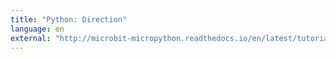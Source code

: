 ```yaml
---
title: "Python: Direction"
language: en
external: "http://microbit-micropython.readthedocs.io/en/latest/tutorials/direction.html"
---
```

